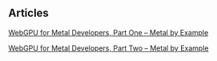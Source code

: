 ## Articles
[WebGPU for Metal Developers, Part One – Metal by Example](https://metalbyexample.com/webgpu-part-one/)

[WebGPU for Metal Developers, Part Two – Metal by Example](https://metalbyexample.com/webgpu-part-two/)
